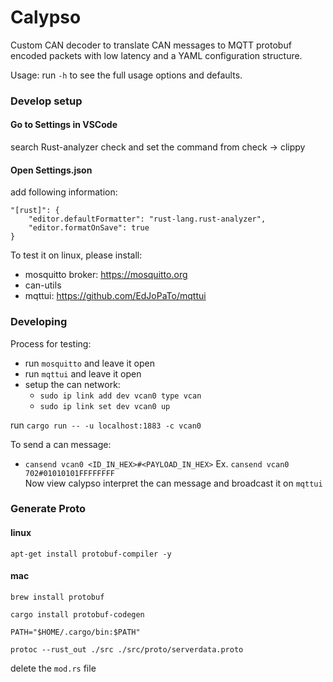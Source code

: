 # Calypso
Custom CAN decoder to translate CAN messages to MQTT protobuf encoded packets with low latency and a YAML configuration structure.

Usage: run `-h` to see the full usage options and defaults.

### Develop setup
#### Go to Settings in VSCode
search Rust-analyzer check and set the command from check -> clippy

#### Open Settings.json
add following information:
```
"[rust]": {
    "editor.defaultFormatter": "rust-lang.rust-analyzer",
    "editor.formatOnSave": true
} 
```

To test it on linux, please install:
- mosquitto broker: https://mosquitto.org
- can-utils
- mqttui: https://github.com/EdJoPaTo/mqttui


### Developing

Process for testing:  
- run `mosquitto` and leave it open
- run `mqttui` and leave it open
- setup the can network:
    - `sudo ip link add dev vcan0 type vcan`
    - `sudo ip link set dev vcan0 up`

run ```cargo run -- -u localhost:1883 -c vcan0```

To send a can message:
- `cansend vcan0 <ID_IN_HEX>#<PAYLOAD_IN_HEX>`
Ex. `cansend vcan0 702#01010101FFFFFFFF`  
Now view calypso interpret the can message and broadcast it on `mqttui`



### Generate Proto

#### linux
`apt-get install protobuf-compiler -y`

#### mac
`brew install protobuf` 

`cargo install protobuf-codegen`

`PATH="$HOME/.cargo/bin:$PATH"`

`protoc --rust_out ./src ./src/proto/serverdata.proto`

delete the `mod.rs` file